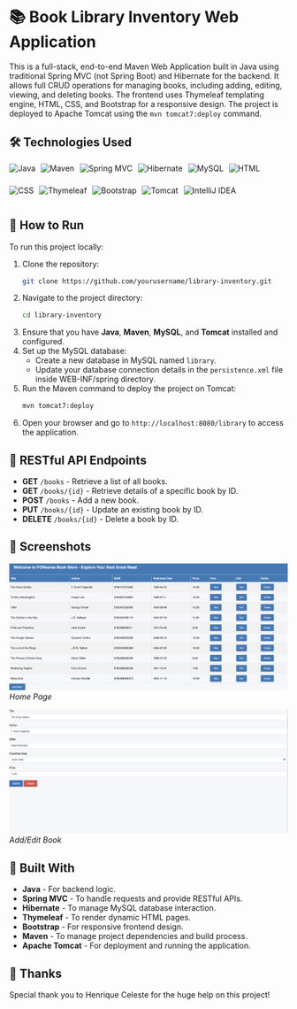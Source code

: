 # 📚 Book Library Inventory Web Application

This is a full-stack, end-to-end Maven Web Application built in Java using traditional Spring MVC (not Spring Boot) and Hibernate for the backend. It allows full CRUD operations for managing books, including adding, editing, viewing, and deleting books. The frontend uses Thymeleaf templating engine, HTML, CSS, and Bootstrap for a responsive design. The project is deployed to Apache Tomcat using the `mvn tomcat7:deploy` command.

## 🛠️ Technologies Used

<div style="display: flex; flex-wrap: wrap; gap: 10px;">
    <img src="https://img.shields.io/badge/Java-007396?style=flat&logo=java&logoColor=white" style="height: 30px;" alt="Java"/>
    <img src="https://img.shields.io/badge/Maven-C71A36?style=flat&logo=apache-maven&logoColor=white" style="height: 30px;" alt="Maven"/>
    <img src="https://img.shields.io/badge/Spring_MVC-6DB33F?style=flat&logo=spring&logoColor=white" style="height: 30px;" alt="Spring MVC"/>
    <img src="https://img.shields.io/badge/Hibernate-59666C?style=flat&logo=hibernate&logoColor=white" style="height: 30px;" alt="Hibernate"/>
    <img src="https://img.shields.io/badge/MySQL-00758F?style=flat&logo=mysql&logoColor=white" style="height: 30px;" alt="MySQL"/>
    <img src="https://img.shields.io/badge/HTML-E34F26?style=flat&logo=html5&logoColor=white" style="height: 30px;" alt="HTML"/>
    <img src="https://img.shields.io/badge/CSS-1572B6?style=flat&logo=css3&logoColor=white" style="height: 30px;" alt="CSS"/>
    <img src="https://img.shields.io/badge/Thymeleaf-005F0F?style=flat&logo=thymeleaf&logoColor=white" style="height: 30px;" alt="Thymeleaf"/>
    <img src="https://img.shields.io/badge/Bootstrap-563D7C?style=flat&logo=bootstrap&logoColor=white" style="height: 30px;" alt="Bootstrap"/>
    <img src="https://img.shields.io/badge/Tomcat-F8DC75?style=flat&logo=apache-tomcat&logoColor=black" style="height: 30px;" alt="Tomcat"/>
    <img src="https://img.shields.io/badge/IntelliJ_IDEA-000000?style=flat&logo=intellij-idea&logoColor=white" style="height: 30px;" alt="IntelliJ IDEA"/>
</div>

## 🚀 How to Run

To run this project locally:

1. Clone the repository:
   ```bash
   git clone https://github.com/yourusername/library-inventory.git
   ```
2. Navigate to the project directory:
   ```bash
   cd library-inventory
   ```
3. Ensure that you have **Java**, **Maven**, **MySQL**, and **Tomcat** installed and configured.
4. Set up the MySQL database:
   - Create a new database in MySQL named `library`.
   - Update your database connection details in the `persistence.xml` file inside WEB-INF/spring directory.
5. Run the Maven command to deploy the project on Tomcat:
   ```bash
   mvn tomcat7:deploy
   ```
6. Open your browser and go to `http://localhost:8080/library` to access the application.

## 📡 RESTful API Endpoints

- **GET** `/books` - Retrieve a list of all books.
- **GET** `/books/{id}` - Retrieve details of a specific book by ID.
- **POST** `/books` - Add a new book.
- **PUT** `/books/{id}` - Update an existing book by ID.
- **DELETE** `/books/{id}` - Delete a book by ID.

## 📸 Screenshots

![Home Page](https://github.com/topereira07/library_inventory/blob/main/src/main/resources/image1.png)
*Home Page*

![Add/Edit](https://github.com/topereira07/library_inventory/blob/main/src/main/resources/image2.png)
*Add/Edit Book*


## 🔧 Built With

- **Java** - For backend logic.
- **Spring MVC** - To handle requests and provide RESTful APIs.
- **Hibernate** - To manage MySQL database interaction.
- **Thymeleaf** - To render dynamic HTML pages.
- **Bootstrap** - For responsive frontend design.
- **Maven** - To manage project dependencies and build process.
- **Apache Tomcat** - For deployment and running the application.

## 📝 Thanks

Special thank you to Henrique Celeste for the huge help on this project!
